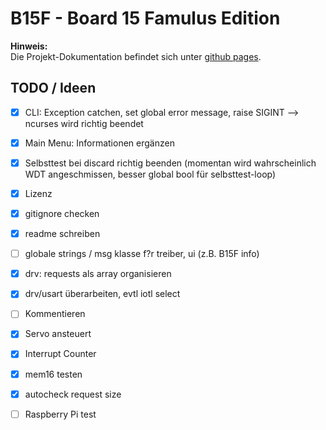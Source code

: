 # B15F - Board 15 Famulus Edition

**Hinweis:**  
Die Projekt-Dokumentation befindet sich unter [github pages](https://devfix.github.io/b15f/).

## TODO / Ideen
- [X] CLI: Exception catchen, set global error message, raise SIGINT --> ncurses wird richtig beendet
- [x] Main Menu: Informationen ergänzen
- [X] Selbsttest bei discard richtig beenden (momentan wird wahrscheinlich WDT angeschmissen, besser global bool für selbsttest-loop)
- [x] Lizenz
- [x] gitignore checken
- [x] readme schreiben
- [ ] globale strings / msg klasse f?r treiber, ui (z.B. B15F info)
- [x] drv: requests als array organisieren
- [x] drv/usart überarbeiten, evtl iotl select
- [ ] Kommentieren
- [x] Servo ansteuert
- [x] Interrupt Counter
- [x] mem16 testen
- [x] autocheck request size
- [ ] Raspberry Pi test

